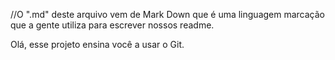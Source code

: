 //O ".md" deste arquivo vem de Mark Down que é uma linguagem marcação que a gente utiliza para escrever nossos readme.

Olá, esse projeto ensina você a usar o Git.